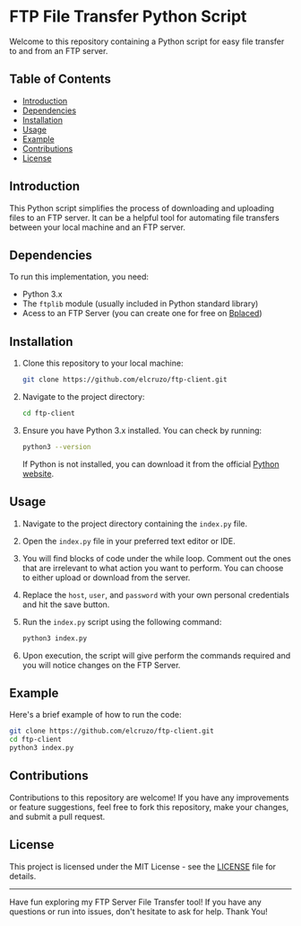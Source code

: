 # FTP File Transfer Python Script

Welcome to this repository containing a Python script for easy file transfer to and from an FTP server.

## Table of Contents

- [Introduction](#introduction)
- [Dependencies](#dependencies)
- [Installation](#installation)
- [Usage](#usage)
- [Example](#example)
- [Contributions](#contributions)
- [License](#license)

## Introduction

This Python script simplifies the process of downloading and uploading files to an FTP server. It can be a helpful tool for automating file transfers between your local machine and an FTP server.

## Dependencies

To run this implementation, you need:

- Python 3.x
- The `ftplib` module (usually included in Python standard library)
- Acess to an FTP Server (you can create one for free on [Bplaced](https://www.bplaced.net/))

## Installation

1. Clone this repository to your local machine:

   ```bash
   git clone https://github.com/elcruzo/ftp-client.git
   ```
2. Navigate to the project directory:

   ```bash
   cd ftp-client
   ```
3. Ensure you have Python 3.x installed. You can check by running:

   ```bash
   python3 --version
   ```

   If Python is not installed, you can download it from the official [Python website](https://www.python.org/downloads/).

## Usage

1. Navigate to the project directory containing the `index.py` file.

2. Open the `index.py` file in your preferred text editor or IDE.

3. You will find blocks of code under the while loop. Comment out the ones that are irrelevant to what action you want to perform. You can choose to either upload or download from the server.

4. Replace the `host`, `user`, and `password` with your own personal credentials and hit the save button.

5. Run the `index.py` script using the following command:

   ```bash
   python3 index.py
   ```

6. Upon execution, the script will give perform the commands required and you will notice changes on the FTP Server.

## Example

Here's a brief example of how to run the code:

```bash
git clone https://github.com/elcruzo/ftp-client.git
cd ftp-client
python3 index.py
```

## Contributions

Contributions to this repository are welcome! If you have any improvements or feature suggestions, feel free to fork this repository, make your changes, and submit a pull request.

## License

This project is licensed under the MIT License - see the [LICENSE](LICENSE) file for details.

---

Have fun exploring my FTP Server File Transfer tool! If you have any questions or run into issues, don't hesitate to ask for help. Thank You!
